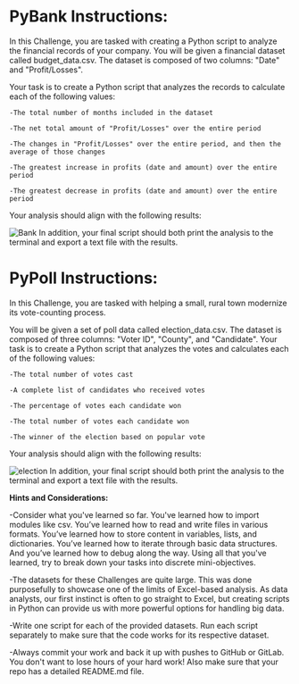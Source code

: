 # **PyBank Instructions:**

In this Challenge, you are tasked with creating a Python script to analyze the financial records of your company. You will be given a financial dataset called budget_data.csv. The dataset is composed of two columns: "Date" and "Profit/Losses".

Your task is to create a Python script that analyzes the records to calculate each of the following values:

    -The total number of months included in the dataset

    -The net total amount of "Profit/Losses" over the entire period

    -The changes in "Profit/Losses" over the entire period, and then the average of those changes

    -The greatest increase in profits (date and amount) over the entire period

    -The greatest decrease in profits (date and amount) over the entire period

Your analysis should align with the following results:

![Bank](https://github.com/JLaydeJ/python-challenge/assets/134284646/1d0cd8b5-949d-4572-96fc-55c92cf083fc)
In addition, your final script should both print the analysis to the terminal and export a text file with the results.

# **PyPoll Instructions:**

In this Challenge, you are tasked with helping a small, rural town modernize its vote-counting process.

You will be given a set of poll data called election_data.csv. The dataset is composed of three columns: "Voter ID", "County", and "Candidate". Your task is to create a Python script that analyzes the votes and calculates each of the following values:

    -The total number of votes cast

    -A complete list of candidates who received votes

    -The percentage of votes each candidate won

    -The total number of votes each candidate won

    -The winner of the election based on popular vote

Your analysis should align with the following results:

![election](https://github.com/JLaydeJ/python-challenge/assets/134284646/144d795b-bff5-4b04-9451-35d41f068e57)
In addition, your final script should both print the analysis to the terminal and export a text file with the results.

**Hints and Considerations:**

-Consider what you've learned so far. You've learned how to import modules like csv. You’ve learned how to read and write files in various formats. You’ve learned how to store content in variables, lists, and dictionaries. You’ve learned how to iterate through basic data structures. And you’ve learned how to debug along the way. Using all that you've learned, try to break down your tasks into discrete mini-objectives.

-The datasets for these Challenges are quite large. This was done purposefully to showcase one of the limits of Excel-based analysis. As data analysts, our first instinct is often to go straight to Excel, but creating scripts in Python can provide us with more powerful options for handling big data.

-Write one script for each of the provided datasets. Run each script separately to make sure that the code works for its respective dataset.

-Always commit your work and back it up with pushes to GitHub or GitLab. You don't want to lose hours of your hard work! Also make sure that your repo has a detailed README.md file.
